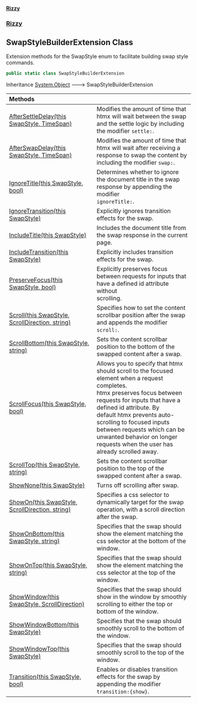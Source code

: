 #### [Rizzy](index 'index')
### [Rizzy](Rizzy 'Rizzy')

## SwapStyleBuilderExtension Class

Extension methods for the SwapStyle enum to facilitate building swap style commands.

```csharp
public static class SwapStyleBuilderExtension
```

Inheritance [System.Object](https://docs.microsoft.com/en-us/dotnet/api/System.Object 'System.Object') &#129106; SwapStyleBuilderExtension

| Methods | |
| :--- | :--- |
| [AfterSettleDelay(this SwapStyle, TimeSpan)](Rizzy.SwapStyleBuilderExtension.AfterSettleDelay(thisRizzy.SwapStyle,System.TimeSpan) 'Rizzy.SwapStyleBuilderExtension.AfterSettleDelay(this Rizzy.SwapStyle, System.TimeSpan)') | Modifies the amount of time that htmx will wait between the swap <br/>and the settle logic by including the modifier `settle:`. |
| [AfterSwapDelay(this SwapStyle, TimeSpan)](Rizzy.SwapStyleBuilderExtension.AfterSwapDelay(thisRizzy.SwapStyle,System.TimeSpan) 'Rizzy.SwapStyleBuilderExtension.AfterSwapDelay(this Rizzy.SwapStyle, System.TimeSpan)') | Modifies the amount of time that htmx will wait after receiving a <br/>response to swap the content by including the modifier `swap:`. |
| [IgnoreTitle(this SwapStyle, bool)](Rizzy.SwapStyleBuilderExtension.IgnoreTitle(thisRizzy.SwapStyle,bool) 'Rizzy.SwapStyleBuilderExtension.IgnoreTitle(this Rizzy.SwapStyle, bool)') | Determines whether to ignore the document title in the swap response by appending the modifier<br/>`ignoreTitle:`. |
| [IgnoreTransition(this SwapStyle)](Rizzy.SwapStyleBuilderExtension.IgnoreTransition(thisRizzy.SwapStyle) 'Rizzy.SwapStyleBuilderExtension.IgnoreTransition(this Rizzy.SwapStyle)') | Explicitly ignores transition effects for the swap. |
| [IncludeTitle(this SwapStyle)](Rizzy.SwapStyleBuilderExtension.IncludeTitle(thisRizzy.SwapStyle) 'Rizzy.SwapStyleBuilderExtension.IncludeTitle(this Rizzy.SwapStyle)') | Includes the document title from the swap response in the current page. |
| [IncludeTransition(this SwapStyle)](Rizzy.SwapStyleBuilderExtension.IncludeTransition(thisRizzy.SwapStyle) 'Rizzy.SwapStyleBuilderExtension.IncludeTransition(this Rizzy.SwapStyle)') | Explicitly includes transition effects for the swap. |
| [PreserveFocus(this SwapStyle, bool)](Rizzy.SwapStyleBuilderExtension.PreserveFocus(thisRizzy.SwapStyle,bool) 'Rizzy.SwapStyleBuilderExtension.PreserveFocus(this Rizzy.SwapStyle, bool)') | Explicitly preserves focus between requests for inputs that have a defined id attribute without<br/>scrolling. |
| [Scroll(this SwapStyle, ScrollDirection, string)](Rizzy.SwapStyleBuilderExtension.Scroll(thisRizzy.SwapStyle,Rizzy.ScrollDirection,string) 'Rizzy.SwapStyleBuilderExtension.Scroll(this Rizzy.SwapStyle, Rizzy.ScrollDirection, string)') | Specifies how to set the content scrollbar position after the swap and appends the modifier `scroll:`. |
| [ScrollBottom(this SwapStyle, string)](Rizzy.SwapStyleBuilderExtension.ScrollBottom(thisRizzy.SwapStyle,string) 'Rizzy.SwapStyleBuilderExtension.ScrollBottom(this Rizzy.SwapStyle, string)') | Sets the content scrollbar position to the bottom of the swapped content after a swap. |
| [ScrollFocus(this SwapStyle, bool)](Rizzy.SwapStyleBuilderExtension.ScrollFocus(thisRizzy.SwapStyle,bool) 'Rizzy.SwapStyleBuilderExtension.ScrollFocus(this Rizzy.SwapStyle, bool)') | Allows you to specify that htmx should scroll to the focused element when a request completes.<br/>htmx preserves focus between requests for inputs that have a defined id attribute. By<br/>default htmx prevents auto-scrolling to focused inputs between requests which can be<br/>unwanted behavior on longer requests when the user has already scrolled away. |
| [ScrollTop(this SwapStyle, string)](Rizzy.SwapStyleBuilderExtension.ScrollTop(thisRizzy.SwapStyle,string) 'Rizzy.SwapStyleBuilderExtension.ScrollTop(this Rizzy.SwapStyle, string)') | Sets the content scrollbar position to the top of the swapped content after a swap. |
| [ShowNone(this SwapStyle)](Rizzy.SwapStyleBuilderExtension.ShowNone(thisRizzy.SwapStyle) 'Rizzy.SwapStyleBuilderExtension.ShowNone(this Rizzy.SwapStyle)') | Turns off scrolling after swap. |
| [ShowOn(this SwapStyle, ScrollDirection, string)](Rizzy.SwapStyleBuilderExtension.ShowOn(thisRizzy.SwapStyle,Rizzy.ScrollDirection,string) 'Rizzy.SwapStyleBuilderExtension.ShowOn(this Rizzy.SwapStyle, Rizzy.ScrollDirection, string)') | Specifies a css selector to dynamically target for the swap operation, with a scroll direction after the swap. |
| [ShowOnBottom(this SwapStyle, string)](Rizzy.SwapStyleBuilderExtension.ShowOnBottom(thisRizzy.SwapStyle,string) 'Rizzy.SwapStyleBuilderExtension.ShowOnBottom(this Rizzy.SwapStyle, string)') | Specifies that the swap should show the element matching the css selector at the bottom of the window. |
| [ShowOnTop(this SwapStyle, string)](Rizzy.SwapStyleBuilderExtension.ShowOnTop(thisRizzy.SwapStyle,string) 'Rizzy.SwapStyleBuilderExtension.ShowOnTop(this Rizzy.SwapStyle, string)') | Specifies that the swap should show the element matching the css selector at the top of the window. |
| [ShowWindow(this SwapStyle, ScrollDirection)](Rizzy.SwapStyleBuilderExtension.ShowWindow(thisRizzy.SwapStyle,Rizzy.ScrollDirection) 'Rizzy.SwapStyleBuilderExtension.ShowWindow(this Rizzy.SwapStyle, Rizzy.ScrollDirection)') | Specifies that the swap should show in the window by smoothly scrolling to either the top or bottom of the window. |
| [ShowWindowBottom(this SwapStyle)](Rizzy.SwapStyleBuilderExtension.ShowWindowBottom(thisRizzy.SwapStyle) 'Rizzy.SwapStyleBuilderExtension.ShowWindowBottom(this Rizzy.SwapStyle)') | Specifies that the swap should smoothly scroll to the bottom of the window. |
| [ShowWindowTop(this SwapStyle)](Rizzy.SwapStyleBuilderExtension.ShowWindowTop(thisRizzy.SwapStyle) 'Rizzy.SwapStyleBuilderExtension.ShowWindowTop(this Rizzy.SwapStyle)') | Specifies that the swap should smoothly scroll to the top of the window. |
| [Transition(this SwapStyle, bool)](Rizzy.SwapStyleBuilderExtension.Transition(thisRizzy.SwapStyle,bool) 'Rizzy.SwapStyleBuilderExtension.Transition(this Rizzy.SwapStyle, bool)') | Enables or disables transition effects for the swap by appending the modifier `transition:{show}`. |
